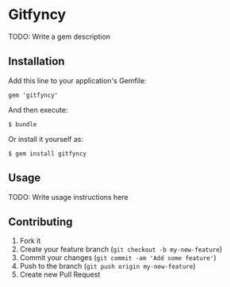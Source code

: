 # Gitfyncy

TODO: Write a gem description

## Installation

Add this line to your application's Gemfile:

    gem 'gitfyncy'

And then execute:

    $ bundle

Or install it yourself as:

    $ gem install gitfyncy

## Usage

TODO: Write usage instructions here

## Contributing

1. Fork it
2. Create your feature branch (`git checkout -b my-new-feature`)
3. Commit your changes (`git commit -am 'Add some feature'`)
4. Push to the branch (`git push origin my-new-feature`)
5. Create new Pull Request

